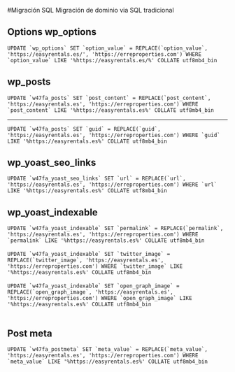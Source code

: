#Migración SQL
Migración de dominio via SQL tradicional

<h2>Options wp_options</h2>
<code>UPDATE `wp_options` SET `option_value` = REPLACE(`option_value`, 'https://easyrentals.es/', 'https://erreproperties.com') WHERE `option_value` LIKE '%https://easyrentals.es/%' COLLATE utf8mb4_bin
</code>

<h2>wp_posts</h2>
<code>UPDATE `w47fa_posts` SET `post_content` = REPLACE(`post_content`, 'https://easyrentals.es', 'https://erreproperties.com') WHERE `post_content` LIKE '%https://easyrentals.es%' COLLATE utf8mb4_bin</code>
<hr/>
<code>UPDATE `w47fa_posts` SET `guid` = REPLACE(`guid`, 'https://easyrentals.es', 'https://erreproperties.com') WHERE `guid` LIKE '%https://easyrentals.es%' COLLATE utf8mb4_bin</code>

<h2>wp_yoast_seo_links</h2>
<code>UPDATE `w47fa_yoast_seo_links` SET `url` = REPLACE(`url`, 'https://easyrentals.es', 'https://erreproperties.com') WHERE `url` LIKE '%https://easyrentals.es%' COLLATE utf8mb4_bin</code>

<h2>wp_yoast_indexable</h2>
<code>UPDATE `w47fa_yoast_indexable` SET `permalink` = REPLACE(`permalink`, 'https://easyrentals.es', 'https://erreproperties.com') WHERE `permalink` LIKE '%https://easyrentals.es%' COLLATE utf8mb4_bin
</code>
<br>
<code>UPDATE `w47fa_yoast_indexable` SET `twitter_image` = REPLACE(`twitter_image`, 'https://easyrentals.es', 'https://erreproperties.com') WHERE `twitter_image` LIKE '%https://easyrentals.es%' COLLATE utf8mb4_bin
</code>
<br>
<code>UPDATE `w47fa_yoast_indexable` SET `open_graph_image` = REPLACE(`open_graph_image`, 'https://easyrentals.es', 'https://erreproperties.com') WHERE `open_graph_image` LIKE '%https://easyrentals.es%' COLLATE utf8mb4_bin
</code>
<br>

<h2>Post meta</h2>
<code>UPDATE `w47fa_postmeta` SET `meta_value` = REPLACE(`meta_value`, 'https://easyrentals.es', 'https://erreproperties.com') WHERE `meta_value` LIKE '%https://easyrentals.es%' COLLATE utf8mb4_bin
</code>
